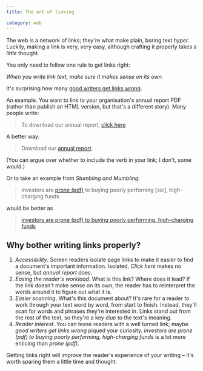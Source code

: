 ```yaml
---
title: The art of linking

category: web
---
```


The web is a network of links; they're what make plain, boring text _hyper_. Luckily, making a link is very, very easy, although crafting it properly takes a _little_ thought.

You only need to follow one rule to get links right:

_When you write link text, make sure it makes sense on its own._

It's surprising how many <a href="https://stumblingandmumbling.typepad.com/stumbling_and_mumbling/2014/09/economists-as-food-experts.html">good writers get links wrong</a>.

An example. You want to link to your organisation's annual report PDF (rather than publish an HTML version, but that's a different story). Many people write:

> To download our annual report, <a href="#">click here</a>

A better way:

> Download our <a href="#">annual report</a>.

(You can argue over whether to include the verb in your link; I don't, some would.)

Or to take an example from <cite>Stumbling and Mumbling</cite>:

> investors are <a href="#">prone (pdf)</a> to buying poorly perforning [<i>sic</i>], high-charging funds

would be better as

> <a href="#">investors are prone (pdf) to buying poorly performing, high-charging funds</a>

## Why bother writing links properly?

1. _Accessibility_. Screen readers isolate page links to make it easier to find a document's important information. Isolated, _Click here_ makes no sense, but _annual report_ does.
2. _Easing the reader's workload_. What is this link? Where does it lead? If the link doesn't make sense on its own, the reader has to reinterpret the words around it to figure out what it is.
3. _Easier scanning_. What's this document about? It's rare for a reader to work through your text word by word, from start to finish. Instead, they'll scan for words and phrases they're interested in. Links stand out from the rest of the text, so they're a key clue to the text's meaning.
4. _Reader interest_. You can tease readers with a well turned link; maybe _good writers get links wrong_ piqued your curiosity. _investors are prone (pdf) to buying poorly performing, high-charging funds_ is a lot more enticing than _prone (pdf)_.

Getting links right will improve the reader's experience of your writing &#8211; it's worth sparing them a little time and thought.
